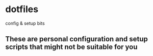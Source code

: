 # dotfiles

config &amp; setup bits

## These are personal configuration and setup scripts that might not be suitable for you
